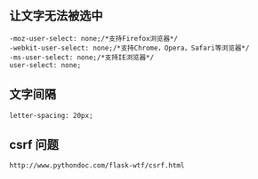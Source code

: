 ## 让文字无法被选中
```
-moz-user-select: none;/*支持Firefox浏览器*/
-webkit-user-select: none;/*支持Chrome，Opera，Safari等浏览器*/
-ms-user-select: none;/*支持IE浏览器*/
user-select: none;
```

## 文字间隔
```
letter-spacing: 20px;
```

## csrf 问题
    http://www.pythondoc.com/flask-wtf/csrf.html